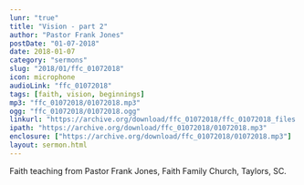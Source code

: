 ```yaml
---
lunr: "true"
title: "Vision - part 2"
author: "Pastor Frank Jones"
postDate: "01-07-2018"
date: 2018-01-07
category: "sermons"
slug: "2018/01/ffc_01072018"
icon: microphone
audioLink: "ffc_01072018"
tags: [faith, vision, beginnings]
mp3: "ffc_01072018/01072018.mp3"
ogg: "ffc_01072018/01072018.ogg"
linkurl: "https://archive.org/download/ffc_01072018/ffc_01072018_files.xml"
ipath: "https://archive.org/download/ffc_01072018/01072018.mp3"
enclosure: ["https://archive.org/download/ffc_01072018/01072018.mp3"]
layout: sermon.html
---
```


Faith teaching from Pastor Frank Jones, Faith Family Church, Taylors, SC.
